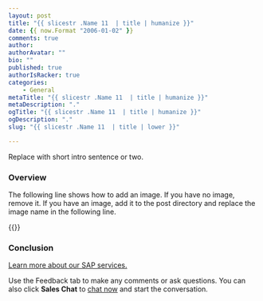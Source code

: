 ```yaml
---
layout: post
title: "{{ slicestr .Name 11  | title | humanize }}"
date: {{ now.Format "2006-01-02" }}
comments: true
author: 
authorAvatar: ""
bio: ""
published: true
authorIsRacker: true
categories:
    - General
metaTitle: "{{ slicestr .Name 11  | title | humanize }}"
metaDescription: "."
ogTitle: "{{ slicestr .Name 11  | title | humanize }}"
ogDescription: "."
slug: "{{ slicestr .Name 11  | title | lower }}" 

---
```


Replace with short intro sentence or two.
    
<!--more-->

### Overview

The following line shows how to add an image.  If you have no image, remove it. 
If you have an image, add it to the post directory and replace the image name in the following line.

{{<image src="Picture1.png" title="" alt="">}}

### Conclusion

<a class="cta purple" id="cta" href="https://www.rackspace.com/sap">Learn more about our SAP services.</a>

Use the Feedback tab to make any comments or ask questions. You can also click **Sales Chat** to [chat now](https://www.rackspace.com/) and start the conversation.
